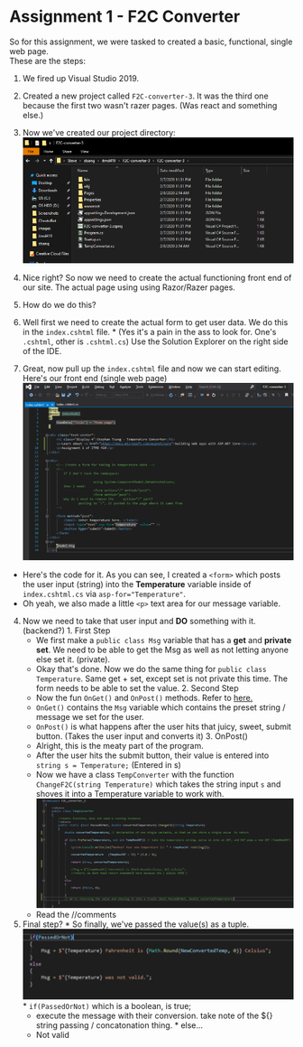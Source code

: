 # Assignment 1 - F2C  Converter
So for this assignment, we were tasked to created a basic, functional, single web page.  
These are the steps:  

1. We fired up Visual Studio 2019.

2. Created a new project called ``F2C-converter-3``. It was the third one because the first two wasn't razer pages. (Was react and something else.)  

3. Now we've created our project directory:
![alt text](https://github.com/stsang123412/stsang-itmd419/blob/master/Assignment%20Notes/Assignment1-F2C/images/1-project-directory.png "1-project-directory.png")

4. Nice right? So now we need to create the actual functioning front end of our site. The actual page using using Razor/Razer pages.
  1. How do we do this?
  2. Well first we need to create the actual form to get user data. We do this in the ``index.cshtml`` file. 
    * (Yes it's a pain in the ass to look for. One's ``.cshtml``, other is ``.cshtml.cs``) Use the Solution Explorer on the right side of the IDE.
  3. Great, now pull up the ``index.cshtml`` file and now we can start editing. Here's our front end (single web page)
    ![alt text](https://github.com/stsang123412/stsang-itmd419/blob/master/Assignment%20Notes/Assignment1-F2C/images/2-index.cshtml.png "2-index.cshtml")
  * Here's the code for it. As you can see, I created a ``<form>`` which posts the user input (string) into the **Temperature** variable 
  inside of ``index.cshtml.cs`` via ``asp-for="Temperature"``.
  * Oh yeah, we also made a little ``<p>`` text area for our message variable.
  4. Now we need to take that user input and **DO** something with it. (backend?)
    1. First Step
        * We first make a ``public class Msg`` variable that has a **get** and **private set**. We need to be able to get the Msg as well as not letting anyone else set it. (private).
        * Okay that's done. Now we do the same thing for ``public class Temperature``. Same get + set, except set is not private this time. The form needs to be able to set the value.
    2. Second Step
        * Now the fun ``OnGet()`` and ``OnPost()`` methods. Refer to [here.](https://www.mikesdotnetting.com/article/308/razor-pages-understanding-handler-methods)
        * ``OnGet()`` contains the ``Msg`` variable which contains the preset string / message we set for the user.
        * ``OnPost()`` is what happens after the user hits that juicy, sweet, submit button. (Takes the user input and converts it)
    3. OnPost()
      * Alright, this is the meaty part of the program. 
      * After the user hits the submit button, their value is entered into ``string s = Temperature;`` (Entered in s)
      * Now we have a class ``TempConverter`` with the function ``ChangeF2C(string Temperature)`` which takes the string input ``s`` and shoves it into a Temperature variable to work with.
        ![alt text](https://github.com/stsang123412/stsang-itmd419/blob/master/Assignment%20Notes/Assignment1-F2C/images/3-temperatureConverter-class.png "3-temperatureConverter-class")
      * Read the //comments
  5. Final step?
    * So finally, we've passed the value(s) as a tuple.
      ![alt text](https://github.com/stsang123412/stsang-itmd419/blob/master/Assignment%20Notes/Assignment1-F2C/images/4-final-process.png "4-final-process")
    * ``if(PassedOrNot)`` which is a boolean, is true; 
      * execute the message with their conversion. take note of the ${} string passing / concatonation thing. 
    * else...
      * Not valid
      


